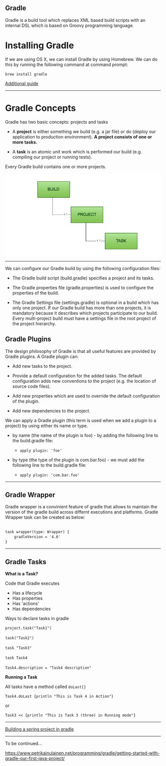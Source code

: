 Gradle
---

Gradle is a build tool which replaces XML based build scripts with an internal DSL which is based on Groovy programming language.


# Installing Gradle

If we are using OS X, we can install Gradle by using Homebrew. We can do this by running the following command at command prompt:

```
brew install gradle
```

[Additional guide](https://docs.gradle.org/current/userguide/installation.html)


---

# Gradle Concepts

Gradle has two basic concepts: projects and tasks

- A **project** is either something we build (e.g. a jar file) or do (deploy our application to production environment). **A project consists of one or more tasks.**

- A **task** is an atomic unit work which is performed our build (e.g. compiling our project or running tests).

Every Gradle build contains one or more projects.

![gradle_relationship](./images/gradle_relationship.png)

---

We can configure our Gradle build by using the following configuration files:

- The Gradle build script (build.gradle) specifies a project and its tasks.

- The Gradle properties file (gradle.properties) is used to configure the properties of the build.

- The Gradle Settings file (settings.gradle) is optional in a build which has only one project. If our Gradle build has more than one projects, it is mandatory because it describes which projects participate to our build. Every multi-project build must have a settings file in the root project of the project hierarchy.

## Gradle Plugins

The design philosophy of Gradle is that all useful features are provided by Gradle plugins. A Gradle plugin can:

- Add new tasks to the project.

- Provide a default configuration for the added tasks. The default configuration adds new conventions to the project (e.g. the location of source code files).

- Add new properties which are used to override the default configuration of the plugin.

- Add new dependencies to the project.

We can apply a Gradle plugin (this term is used when we add a plugin to a project) by using either its name or type.

-  by name (the name of the plugin is foo) - by adding the following line to the build.gradle file:

	- `apply plugin: 'foo'`


-  by type (the type of the plugin is com.bar.foo) - we must add the following line to the build.gradle file:

	- `apply plugin: 'com.bar.foo'`


---

## Gradle Wrapper

Gradle wrapper is a convinient feature of gradle that allows to maintain the version of the gradle build across differnt executions and platforms. Gradle Wrapper task can be created as below: 

```

task wrapper(type: Wrapper) {
	gradleVersion = '4.6'
}

```
 
--- 

## Gradle Tasks

**What is a Task?**

Code that Gradle executes

- Has a lifecycle
- Has properties
- Has 'actions'
- Has dependencies

Ways to declare tasks in gradle

```
project.task("Task1")

task("Task2")

task "Task3"

task Task4

Task4.description = "Task4 description"

```

**Running a Task**

All tasks have a method called `doLast{}`

```
Task4.doLast {println "This is Task 4 in Action"}

```

or

```
Task3 << {println "This is Task 3 (three) in Running mode"}

```




---

[Building a spring project in gradle](https://spring.io/guides/gs/gradle/#scratch)






































































































---

To be continued...

https://www.petrikainulainen.net/programming/gradle/getting-started-with-gradle-our-first-java-project/


























